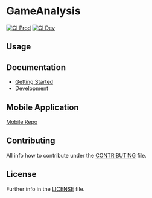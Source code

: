 # GameAnalysis

[![CI Prod](https://github.com/miggi92/handball-analytic/actions/workflows/ci-prod.yml/badge.svg)](https://github.com/miggi92/handball-analytic/actions/workflows/ci-prod.yml)
[![CI Dev](https://github.com/miggi92/handball-analytic/actions/workflows/ci-dev.yml/badge.svg)](https://github.com/miggi92/handball-analytic/actions/workflows/ci-dev.yml)

## Usage

## Documentation

- [Getting Started](./docs/gettingStarted.md)
- [Development](./docs/development/dev.md)

## Mobile Application 
[Mobile Repo](https://github.com/miggi92/handball-analytic-mobile)

## Contributing

All info how to contribute under the [CONTRIBUTING](./CONTRIBUTING.md) file.

## License

Further info in the [LICENSE](./LICENSE.md) file.
